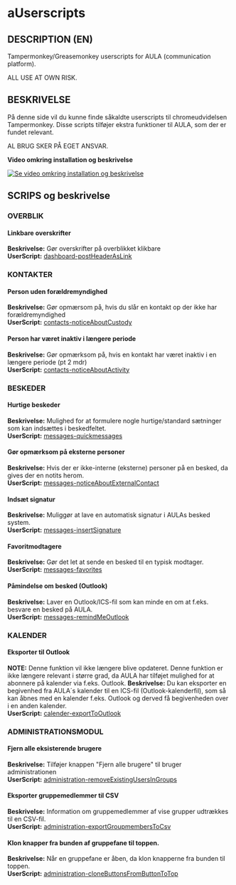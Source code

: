 # aUserscripts
## DESCRIPTION (EN) 
Tampermonkey/Greasemonkey userscripts for AULA (communication platform). 

ALL USE AT OWN RISK.

## BESKRIVELSE 
På denne side vil du kunne finde såkaldte userscripts til chromeudvidelsen Tampermonkey. Disse scripts tilføjer ekstra funktioner til AULA, som der er fundet relevant. 

AL BRUG SKER PÅ EGET ANSVAR.

**Video omkring installation og beskrivelse**

[![Se video omkring installation og beskrivelse](https://img.youtube.com/vi/wlWDKZit988/hqdefault.jpg)](https://youtu.be/wlWDKZit988)


## SCRIPS og beskrivelse

### OVERBLIK
#### Linkbare overskrifter
**Beskrivelse:** Gør overskrifter på overblikket klikbare<br>
**UserScript:** [dashboard-postHeaderAsLink](https://github.com/froksen/aUserscripts/raw/main/dashboard-postHeaderAsLink/dashboard-postHeaderAsLink.user.js)

### KONTAKTER
#### Person uden forældremyndighed
**Beskrivelse:** Gør opmærsom på, hvis du slår en kontakt op der ikke har forældremyndighed<br>
**UserScript:** [contacts-noticeAboutCustody](https://github.com/froksen/aUserscripts/raw/main/contacts-noticeAboutCustody/contacts-noticeAboutCustody.user.js)

#### Person har været inaktiv i længere periode
**Beskrivelse:** Gør opmærksom på, hvis en kontakt har været inaktiv i en længere periode (pt 2 mdr)<br>
**UserScript:** [contacts-noticeAboutActivity](https://github.com/froksen/aUserscripts/raw/main/contacts-noticeAboutActivity/contacts-noticeAboutActivity.user.js)

### BESKEDER
#### Hurtige beskeder
**Beskrivelse:** Mulighed for at formulere nogle hurtige/standard sætninger som kan indsættes i beskedfeltet.<br>
**UserScript:** [messages-quickmessages](https://github.com/froksen/aUserscripts/raw/main/messages-quickmessages/messages-quickmessages.user.js)

#### Gør opmærksom på eksterne personer
**Beskrivelse:** Hvis der er ikke-interne (eksterne) personer på en besked, da gives der en notits herom.<br>
**UserScript:** [messages-noticeAboutExternalContact](https://github.com/froksen/aUserscripts/raw/main/messages-noticeAboutExternalContact/messages-noticeAboutExternalContact.user.js)

#### Indsæt signatur 
**Beskrivelse:** Muliggør at lave en automatisk signatur i AULAs besked system.<br>
**UserScript:** [messages-insertSignature](https://github.com/froksen/aUserscripts/raw/main/messages-insertSignature/messages-insertSignature.user.js)

#### Favoritmodtagere 
**Beskrivelse:** Gør det let at sende en besked til en typisk modtager.<br>
**UserScript:** [messages-favorites](https://github.com/froksen/aUserscripts/raw/main/messages-favorites/messages-favorites.user.js)

#### Påmindelse om besked (Outlook)
**Beskrivelse:** Laver en Outlook/ICS-fil som kan minde en om at f.eks. besvare en besked på AULA.<br>
**UserScript:** [messages-remindMeOutlook](https://github.com/froksen/aUserscripts/raw/main/messages-remindMeOutlook/messages-remindMeOutlook.user.js)

### KALENDER
#### Eksporter til Outlook
**NOTE:** Denne funktion vil ikke længere blive opdateret. Denne funktion er ikke længere relevant i større grad, da AULA har tilføjet mulighed for at abonnere på kalender via f.eks. Outlook. 
**Beskrivelse:** Du kan eksporter en begivenhed fra AULA´s kalender til en ICS-fil (Outlook-kalenderfil), som så kan åbnes med en kalender f.eks. Outlook og derved få begivenheden over i en anden kalender.<br>
**UserScript:** [calender-exportToOutlook](https://github.com/froksen/aUserscripts/raw/main/calender-exportToOutlook/calendar-exportToOutlook.user.js)

### ADMINISTRATIONSMODUL
#### Fjern alle eksisterende brugere
**Beskrivelse:** Tilføjer knappen "Fjern alle brugere" til bruger administrationen<br>
**UserScript:** [administration-removeExistingUsersInGroups](https://github.com/froksen/aUserscripts/raw/main/administration-removeExistingUsersInGroups/administration-removeExistingUsersInGroups.user.js)

#### Eksporter gruppemedlemmer til CSV
**Beskrivelse:** Information om gruppemedlemmer af vise grupper udtrækkes til en CSV-fil.<br>
**UserScript:** [administration-exportGroupmembersToCsv](https://github.com/froksen/aUserscripts/raw/main/administration-exportGroupmembersToCsv/administration-exportGroupmembersToCsv.user.js)

#### Klon knapper fra bunden af gruppefane til toppen.
**Beskrivelse:** Når en gruppefane er åben, da klon knapperne fra bunden til toppen.<br>
**UserScript:** [administration-cloneButtonsFromButtonToTop](https://github.com/froksen/aUserscripts/raw/main/administration-cloneButtonsFromButtonToTop/administration-cloneButtonsFromButtonToTop.user.js)
